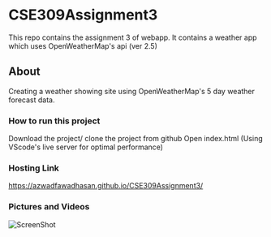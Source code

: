 # CSE309Assignment3
This repo contains the assignment 3 of webapp. It contains a weather app which uses OpenWeatherMap's api (ver 2.5)

## About
Creating  a weather showing site using OpenWeatherMap's 5 day weather forecast data. 

### How to run this project
Download the project/ clone the project from github
Open index.html (Using VScode's live server for optimal performance)

### Hosting Link
https://azwadfawadhasan.github.io/CSE309Assignment3/

### Pictures and Videos

![ScreenShot](https://user-images.githubusercontent.com/106096161/206868128-042e1a50-0856-4b89-80c7-9278b4ef2cd2.jpg)
